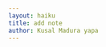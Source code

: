 ```yaml
---
layout: haiku
title: add note
author: Kusal Madura yapa
---
```


<html>
<head>
<title>my document </title>
</head>
<body>
<h1></sh1>
</body>
</html>
